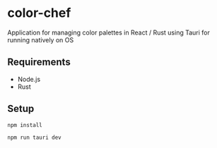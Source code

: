 # color-chef
Application for managing color palettes in React / Rust using Tauri for running natively on OS

## Requirements
* Node.js
* Rust

## Setup
`npm install`

`npm run tauri dev`
